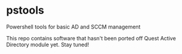 # pstools
Powershell tools for basic AD and SCCM management

This repo contains software that hasn't been ported off Quest Active Directory module yet. Stay tuned!
